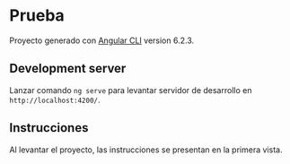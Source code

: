 # Prueba

Proyecto generado con [Angular CLI](https://github.com/angular/angular-cli) version 6.2.3.

## Development server

Lanzar comando `ng serve` para levantar servidor de desarrollo en `http://localhost:4200/`.

## Instrucciones

Al levantar el proyecto, las instrucciones se presentan en la primera vista.
